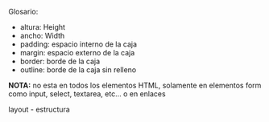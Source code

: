 Glosario:

- altura: Height
- ancho: Width
- padding: espacio interno de la caja
- margin: espacio externo de la caja
- border: borde de la caja
- outline: borde de la caja sin relleno

**NOTA:** no esta en todos los elementos HTML, solamente en elementos form como input, select, textarea, etc... o en enlaces <a>

layout - estructura